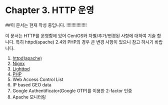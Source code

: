 # Chapter 3. HTTP 운영

##이 문서는 현재 작성 중입니다. !!!!!!!!!!!!!!!!


이 문서는 HTTP를 운영함에 있어 CentOS와 차별/추가/변경된 사항에 대하여 기술 합니다. 특히 httpd(apache) 2.4와 PHP의 경우 큰 변경 사항이 있으니 참고 하시기 바랍니다.

1. [httpd(apache)](chapter3-1-httpd.md)
2. [Nignx](chapter3-2-nginx.md)
3. [Lighttpd](chapter3-3-lighttpd.md)
4. [PHP](chapter3-4-php.md)
5. Web Access Control List
  1. IP based GEO data
  2. Google Authentificator(Google OTP)를 이용한 2-factor 인증
6. Apache 모니터링
